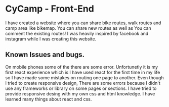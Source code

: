 # CyCamp - Front-End

I have created a website where you can share bike routes, walk routes and camp area like bikemap. You can share new routes as well as You can comment the existing routes! I was heavily inspired by facebook and instagram while I was creating this website.

## Known Issues and bugs.
On mobile phones some of the there are some error. Unfortunetly it is my first react experience which is I have used react for the first time in my life so I have made some mistakes on routing one page to another. Even though I tried to create responsive design, There are some errors because I didn't use any frameworks or library on some pages or sections. I have tried to provide responsive desing with my own css and html knowledge. I have learned many things about react and css. 
